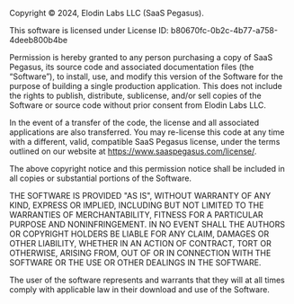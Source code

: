 Copyright © 2024, Elodin Labs LLC (SaaS Pegasus).

This software is licensed under License ID: b80670fc-0b2c-4b77-a758-4deeb800b4be

Permission is hereby granted to any person purchasing a copy of SaaS Pegasus,
its source code and associated documentation files (the “Software”), to install,
use, and modify this version of the Software for the purpose of building a single
production application. This does not include the rights to publish, distribute,
sublicense, and/or sell copies of the Software or source code without prior
consent from Elodin Labs LLC.

In the event of a transfer of the code, the license and all associated applications
are also transferred. You may re-license this code at any time with a different, valid,
compatible SaaS Pegasus license, under the terms outlined on our website at
https://www.saaspegasus.com/license/.

The above copyright notice and this permission notice shall be included in all
copies or substantial portions of the Software.

THE SOFTWARE IS PROVIDED "AS IS", WITHOUT WARRANTY OF ANY KIND, EXPRESS OR
IMPLIED, INCLUDING BUT NOT LIMITED TO THE WARRANTIES OF MERCHANTABILITY,
FITNESS FOR A PARTICULAR PURPOSE AND NONINFRINGEMENT. IN NO EVENT SHALL THE
AUTHORS OR COPYRIGHT HOLDERS BE LIABLE FOR ANY CLAIM, DAMAGES OR OTHER
LIABILITY, WHETHER IN AN ACTION OF CONTRACT, TORT OR OTHERWISE, ARISING FROM,
OUT OF OR IN CONNECTION WITH THE SOFTWARE OR THE USE OR OTHER DEALINGS IN THE
SOFTWARE.

The user of the software represents and warrants that they will at all times comply
with applicable law in their download and use of the Software.
